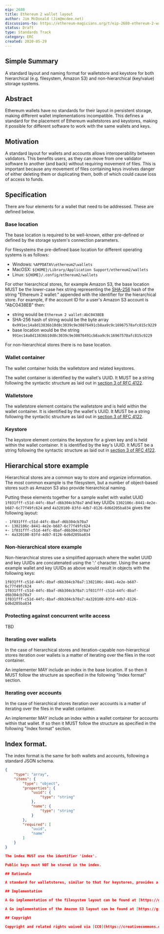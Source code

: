 ```yaml
---
eip: 2680
title: Ethereum 2 wallet layout
author: Jim McDonald (Jim@mcdee.net)
discussions-to: https://ethereum-magicians.org/t/eip-2680-ethereum-2-wallet-layout/4323
status: Draft
type: Standards Track
category: ERC
created: 2020-05-29
---
```


## Simple Summary

A standard layout and naming format for walletstore and keystore for both hierarchical (e.g. filesystem, Amazon S3) and non-hierarchical (key/value) storage systems.

## Abstract

Ethereum wallets have no standards for their layout in persistent storage, making different wallet implementations incompatible.  This defines a standard for the placement of Ethereum walletstores and keystores, making it possible for different software to work with the same wallets and keys.

## Motivation

A standard layout for wallets and accounts allows interoperability between validators.  This benefits users, as they can move from one validator software to another (and back) without requiring movement of files.  This is important because any movement of files containing keys involves danger of either deleting them or duplicating them, both of which could cause loss of access to funds.

## Specification

There are four elements for a wallet that need to be addressed.  These are defined below.

### Base location
The base location is required to be well-known, either pre-defined or defined by the storage system's connection parameters.

For filesystems the pre-defined base location for different operating systems is as follows:

  - Windows: `%APPDATA%\ethereum2\wallets`
  - MacOSX: `${HOME}/Library/Application Support/ethereum2/wallets`
  - Linux: `${HOME}/.config/ethereum2/wallets`

For other hierarchical stores, for example Amazon S3, the base location MUST be the lower-case hex string representing the [SHA-256](https://web.archive.org/web/20130526224224/http://csrc.nist.gov/groups/STM/cavp/documents/shs/sha256-384-512.pdf) hash of the string "Ethereum 2 wallet:" appended with the identifier for the hierarchical store.  For example, if the account ID for a user's Amazon S3 account is "AbC0438EB" then:

  - string would be `Ethereum 2 wallet:AbC0438EB`
  - SHA-256 hash of string would be the byte array `0x991ec14a8d13836b10d8c3039c9e30876491cb8aa9c9c16967578afc815c9229`
  - base location would be the string `991ec14a8d13836b10d8c3039c9e30876491cb8aa9c9c16967578afc815c9229`

For non-hierarchical stores there is no base location.

### Wallet container
The wallet container holds the walletstore and related keystores.

The wallet container is identified by the wallet's UUID.  It MUST be a string following the syntactic structure as laid out in [section 3 of RFC 4122](https://tools.ietf.org/html/rfc4122#section-3).

### Walletstore
The walletstore element contains the walletstore and is held within the wallet container.  It is identified by the wallet's UUID.  It MUST be a string following the syntactic structure as laid out in [section 3 of RFC 4122](https://tools.ietf.org/html/rfc4122#section-3).

### Keystore
The keystore element contains the keystore for a given key and is held within the wallet container.  It is identified by the key's UUID.  It MUST be a string following the syntactic structure as laid out in [section 3 of RFC 4122](https://tools.ietf.org/html/rfc4122#section-3).

## Hierarchical store example
Hierarchical stores are a common way to store and organize information.  The most common example is the filesystem, but a number of object-based stores such as Amazon S3 also provide hierarchical naming.

Putting these elements together for a sample wallet with wallet UUID `1f031fff-c51d-44fc-8baf-d6b304cb70a7` and key UUIDs `1302106c-8441-4e2e-b687-6c77f49fc624` and `4a320100-83fd-4db7-8126-6d6d205ba834` gives the following layout:

```
- 1f031fff-c51d-44fc-8baf-d6b304cb70a7
+- 1302106c-8441-4e2e-b687-6c77f49fc624
+- 1f031fff-c51d-44fc-8baf-d6b304cb70a7
+- 4a320100-83fd-4db7-8126-6d6d205ba834
```

### Non-hierarchical store example
Non-hierarchical stores use a simplified approach where the wallet UUID and key UUIDs are concatenated using the ':' character.  Using the same example wallet and key UUIDs as above would result in objects with the following keys:

```
1f031fff-c51d-44fc-8baf-d6b304cb70a7:1302106c-8441-4e2e-b687-6c77f49fc624
1f031fff-c51d-44fc-8baf-d6b304cb70a7:1f031fff-c51d-44fc-8baf-d6b304cb70a7
1f031fff-c51d-44fc-8baf-d6b304cb70a7:4a320100-83fd-4db7-8126-6d6d205ba834
```

### Protecting against concurrent write access
TBD

### Iterating over wallets
In the case of hierarchical stores and iteration-capable non-hierarchical stores iteration over wallets is a matter of iterating over the files in the root container.

An implementer MAY include an index in the base location.  If so then it MUST follow the structure as specified in the following "Index format" section.

### Iterating over accounts
In the case of hierarchical stores iteration over accounts is a matter of iterating over the files in the wallet container.

An implementer MAY include an index within a wallet container for accounts within that wallet.  If so then it MUST follow the structure as specified in the following "Index format" section.

## Index format.
The index format is the same for both wallets and accounts, following a standard JSON schema.

```json
{
    "type": "array",
    "items": {
        "type": "object",
        "properties": {
            "uuid": {
                "type": "string"
            },
            "name": {
                "type": "string"
            }
        },
        "required": [
            "uuid",
            "name"
        ]
    }
}

The index MUST use the identifier 'index'.

Public keys must NOT be stored in the index.

## Rationale

A standard for walletstores, similar to that for keystores, provides a higher level of compatibility between wallets and allows for simpler wallet and key interchange between them.

## Implementation

A Go implementation of the filesystem layout can be found at [https://github.com/wealdtech/go-eth2-wallet-filesystem](https://github.com/wealdtech/go-eth2-wallet-filesystem).

A Go implementation of the Amazon S3 layout can be found at [https://github.com/wealdtech/go-eth2-wallet-s3](https://github.com/wealdtech/go-eth2-wallet-s3).

## Copyright

Copyright and related rights waived via [CC0](https://creativecommons.org/publicdomain/zero/1.0/).
